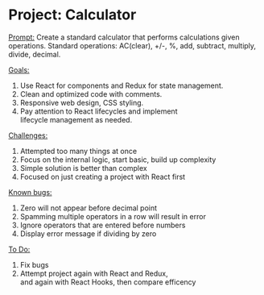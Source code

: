 # Project: Calculator

<ins>Prompt:</ins>
Create a standard calculator that performs calculations given  
operations. Standard operations: AC(clear), +/-, %, add, subtract, multiply,   divide, decimal. 

<ins>Goals:</ins>
1. Use React for components and Redux for state management.  
2. Clean and optimized code with comments.  
3. Responsive web design, CSS styling.
4. Pay attention to React lifecycles and implement   
lifecycle management as needed.

<ins>Challenges:</ins>
1. Attempted too many things at once
2. Focus on the internal logic, start basic, build up complexity
3. Simple solution is better than complex
4. Focused on just creating a project with React first

<ins>Known bugs:</ins>
1. Zero will not appear before decimal point
2. Spamming multiple operators in a row will result in error
3. Ignore operators that are entered before numbers
4. Display error message if dividing by zero

<ins>To Do: </ins>
1. Fix bugs
2. Attempt project again with React and Redux,  
 and again with React Hooks, then compare efficency



